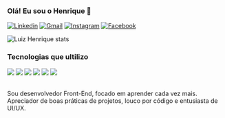 
### Olá! Eu sou o Henrique 👋

[![Linkedin](https://img.shields.io/badge/LinkedIn-0077B5?style=for-the-badge&logo=linkedin&logoColor=white)](https://linkedin.com/in/luiz-henrique-200779144/)
[![Gmail](https://img.shields.io/badge/Gmail-D14836?style=for-the-badge&logo=gmail&logoColor=white)](https://luiz.lhrodrigues@gmail.com)
[![Instagram](https://img.shields.io/badge/Instagram-E4405F?style=for-the-badge&logo=instagram&logoColor=white)](https://instagram.com/henrique.lhr)
[![Facebook](https://img.shields.io/badge/Facebook-1877F2?style=for-the-badge&logo=facebook&logoColor=white)](https://facebook.com/henrique.lankaster)

![Luiz Henrique stats](https://github-readme-stats.vercel.app/api?username=luizlhrodrigues&show_icons=true&theme=onedark)

### Tecnologias que ultilizo

<div stule="display: inline_block">
    <img align="center alt=" src="https://img.shields.io/badge/HTML5-E34F26?style=for-the-badge&logo=html5&logoColor=white" />
    <img align="center alt=" src="https://img.shields.io/badge/CSS3-1572B6?style=for-the-badge&logo=css3&logoColor=white" />
    <img align="center alt=" src="https://img.shields.io/badge/JavaScript-F7DF1E?style=for-the-badge&logo=javascript&logoColor=black" />
    <img align="center alt=" src="https://img.shields.io/badge/TypeScript-007ACC?style=for-the-badge&logo=typescript&logoColor=white" />
    <img align="center alt=" src="https://img.shields.io/badge/Node.js-43853D?style=for-the-badge&logo=node.js&logoColor=white" />
    <img align="center alt=" src="https://img.shields.io/badge/Angular-DD0031?style=for-the-badge&logo=angular&logoColor=white" />
    <br>
</div><br>

Sou desenvolvedor Front-End, focado em aprender cada vez mais.<br>
Apreciador de boas práticas de projetos, louco por código e entusiasta de UI/UX.
